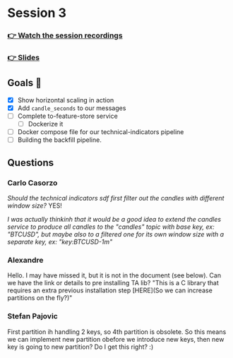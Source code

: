 # Session 3
### [👉 Watch the session recordings]()

### [👉 Slides]()


## Goals 🎯

- [x] Show horizontal scaling in action
- [x] Add `candle_seconds` to our messages
- [ ] Complete to-feature-store service
    - [ ] Dockerize it

- [ ] Docker compose file for our technical-indicators pipeline
- [ ] Building the backfill pipeline.

## Questions

### Carlo Casorzo

*Should the technical indicators sdf first filter out the candles with different window size?*
YES!

*I was actually thinkinh that it would be a good idea to extend the candles service to produce all candles to the "candles" topic with base key, ex: "BTCUSD", but maybe also to a filtered one for its own window size with a separate key, ex: "key:BTCUSD-1m"*

### Alexandre
Hello. I may have missed it, but it is not in the document (see below). Can we have the link or details to pre installing TA lib?
"This is a C library that requires an extra previous installation step [HERE](So we can increase partitions on the fly?)"

### Stefan Pajovic
First partition ih handling 2 keys, so 4th partition is obsolete. So this means we can implement new partition obefore we introduce new keys, then new key is going to new partition? Do I get this right? :)